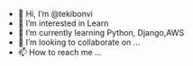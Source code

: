 - 👋 Hi, I’m @tekibonvi
- 👀 I’m interested in Learn
- 🌱 I’m currently learning Python, Django,AWS
- 💞️ I’m looking to collaborate on ...
- 📫 How to reach me ...

<!---
tekibonvi/tekibonvi is a ✨ special ✨ repository because its `README.md` (this file) appears on your GitHub profile.
You can click the Preview link to take a look at your changes.
--->
